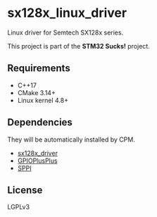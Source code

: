 # sx128x_linux_driver
Linux driver for Semtech SX128x series.

This project is part of the **STM32 Sucks!** project.

## Requirements
- C++17
- CMake 3.14+
- Linux kernel 4.8+

## Dependencies
They will be automatically installed by CPM.
- [sx128x_driver](https://github.com/YukiWorkshop/sx128x_driver)
- [GPIOPlusPlus](https://github.com/YukiWorkshop/GPIOPlusPlus)
- [SPPI](https://github.com/YukiWorkshop/SPPI)


## License
LGPLv3
